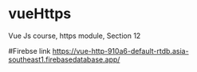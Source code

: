 # vueHttps
Vue Js course, https module, Section 12

#Firebse link
https://vue-http-910a6-default-rtdb.asia-southeast1.firebasedatabase.app/
